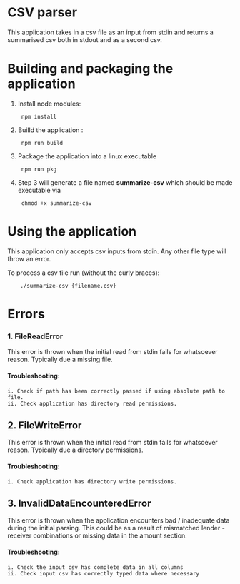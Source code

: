 # CSV parser
This application takes in a csv file as an input from stdin and returns a summarised csv both in stdout and as a second csv.


# Building and packaging the application

  
1. Install node modules:

        npm install  

2. Builld the application :

        npm run build

3. Package the application into a linux executable

        npm run pkg

4. Step 3 will generate a file named **summarize-csv** which should be made executable via

        chmod +x summarize-csv
        

# Using the application
  
  This application only accepts csv inputs from stdin. Any other file type will throw an error.
  
  To process a csv file run (without the curly braces):
  
        ./summarize-csv {filename.csv}
        
# Errors

   ### 1. FileReadError
  
  This error is thrown when the initial read from stdin fails for whatsoever reason. Typically due a missing file. 
  
  #### Troubleshooting:
    i. Check if path has been correctly passed if using absolute path to file.
    ii. Check application has directory read permissions.

  
  ## 2.  FileWriteError

  This error is thrown when the initial read from stdin fails for whatsoever reason. Typically due a directory permissions. 

  #### Troubleshooting:
    i. Check application has directory write permissions.

## 3. InvalidDataEncounteredError
  
  This error is thrown when the application encounters bad / inadequate data during the initial parsing. This could be as a result of mismatched
  lender - receiver combinations or missing data in the amount section.

  #### Troubleshooting:
    i. Check the input csv has complete data in all columns
    ii. Check input csv has correctly typed data where necessary


  
